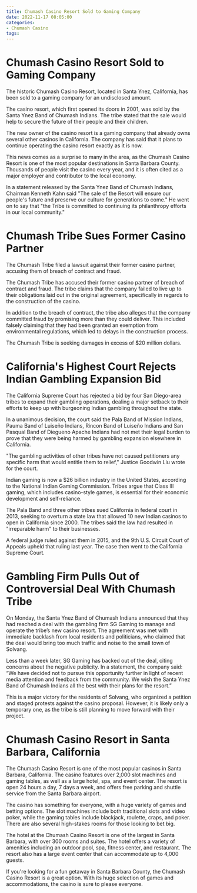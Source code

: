 ```yaml
---
title: Chumash Casino Resort Sold to Gaming Company
date: 2022-11-17 08:05:00
categories:
- Chumash Casino
tags:
---
```



#  Chumash Casino Resort Sold to Gaming Company

The historic Chumash Casino Resort, located in Santa Ynez, California, has been sold to a gaming company for an undisclosed amount.

The casino resort, which first opened its doors in 2001, was sold by the Santa Ynez Band of Chumash Indians. The tribe stated that the sale would help to secure the future of their people and their children.

The new owner of the casino resort is a gaming company that already owns several other casinos in California. The company has said that it plans to continue operating the casino resort exactly as it is now.

This news comes as a surprise to many in the area, as the Chumash Casino Resort is one of the most popular destinations in Santa Barbara County. Thousands of people visit the casino every year, and it is often cited as a major employer and contributor to the local economy.

In a statement released by the Santa Ynez Band of Chumash Indians, Chairman Kenneth Kahn said "The sale of the Resort will ensure our people's future and preserve our culture for generations to come." He went on to say that "the Tribe is committed to continuing its philanthropy efforts in our local community."

#  Chumash Tribe Sues Former Casino Partner 

The Chumash Tribe filed a lawsuit against their former casino partner, accusing them of breach of contract and fraud.

The Chumash Tribe has accused their former casino partner of breach of contract and fraud. The tribe claims that the company failed to live up to their obligations laid out in the original agreement, specifically in regards to the construction of the casino.

In addition to the breach of contract, the tribe also alleges that the company committed fraud by promising more than they could deliver. This included falsely claiming that they had been granted an exemption from environmental regulations, which led to delays in the construction process.

The Chumash Tribe is seeking damages in excess of $20 million dollars.

#  California's Highest Court Rejects Indian Gambling Expansion Bid 

The California Supreme Court has rejected a bid by four San Diego-area tribes to expand their gambling operations, dealing a major setback to their efforts to keep up with burgeoning Indian gambling throughout the state.

In a unanimous decision, the court said the Pala Band of Mission Indians, Pauma Band of Luiseño Indians, Rincon Band of Luiseño Indians and San Pasqual Band of Diegueno Apache Indians had not met their legal burden to prove that they were being harmed by gambling expansion elsewhere in California.

"The gambling activities of other tribes have not caused petitioners any specific harm that would entitle them to relief," Justice Goodwin Liu wrote for the court.

Indian gaming is now a $26 billion industry in the United States, according to the National Indian Gaming Commission. Tribes argue that Class III gaming, which includes casino-style games, is essential for their economic development and self-reliance.

The Pala Band and three other tribes sued California in federal court in 2013, seeking to overturn a state law that allowed 10 new Indian casinos to open in California since 2000. The tribes said the law had resulted in "irreparable harm" to their businesses.

A federal judge ruled against them in 2015, and the 9th U.S. Circuit Court of Appeals upheld that ruling last year. The case then went to the California Supreme Court.

#  Gambling Firm Pulls Out of Controversial Deal With Chumash Tribe 

On Monday, the Santa Ynez Band of Chumash Indians announced that they had reached a deal with the gambling firm SG Gaming to manage and operate the tribe’s new casino resort. The agreement was met with immediate backlash from local residents and politicians, who claimed that the deal would bring too much traffic and noise to the small town of Solvang.

Less than a week later, SG Gaming has backed out of the deal, citing concerns about the negative publicity. In a statement, the company said: “We have decided not to pursue this opportunity further in light of recent media attention and feedback from the community. We wish the Santa Ynez Band of Chumash Indians all the best with their plans for the resort.”

This is a major victory for the residents of Solvang, who organized a petition and staged protests against the casino proposal. However, it is likely only a temporary one, as the tribe is still planning to move forward with their project.

#  Chumash Casino Resort in Santa Barbara, California

The Chumash Casino Resort is one of the most popular casinos in Santa Barbara, California. The casino features over 2,000 slot machines and gaming tables, as well as a large hotel, spa, and event center. The resort is open 24 hours a day, 7 days a week, and offers free parking and shuttle service from the Santa Barbara airport.

The casino has something for everyone, with a huge variety of games and betting options. The slot machines include both traditional slots and video poker, while the gaming tables include blackjack, roulette, craps, and poker. There are also several high-stakes rooms for those looking to bet big.

The hotel at the Chumash Casino Resort is one of the largest in Santa Barbara, with over 300 rooms and suites. The hotel offers a variety of amenities including an outdoor pool, spa, fitness center, and restaurant. The resort also has a large event center that can accommodate up to 4,000 guests.

If you're looking for a fun getaway in Santa Barbara County, the Chumash Casino Resort is a great option. With its huge selection of games and accommodations, the casino is sure to please everyone.